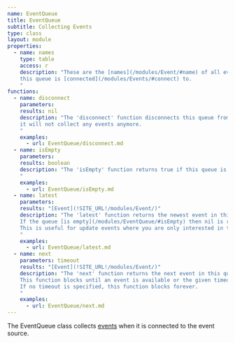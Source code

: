 ```yaml
---
name: EventQueue
title: EventQueue
subtitle: Collecting Events
type: class
layout: module
properties:
  - name: names
    type: table
    access: r
    description: "These are the [names](/modules/Event/#name) of all events
    this queue is [connected](/modules/Events/#connect) to.
    "
functions:
  - name: disconnect
    parameters:
    results: nil
    description: "The 'disconnect' function disconnects this queue from the event source so that
    it will not collect any events anymore.
    "
    examples:
      - url: EventQueue/disconnect.md
  - name: isEmpty
    parameters:
    results: boolean
    description: "The 'isEmpty' function returns true if this queue is empty, false otherwise.
    "
    examples:
      - url: EventQueue/isEmpty.md
  - name: latest
    parameters:
    results: "[Event](!SITE_URL!/modules/Event/)"
    description: "The 'latest' function returns the newest event in this queue and discards all older events.
    If the queue [is empty](/modules/EventQueue/#isEmpty) then nil is returned.
    This is useful for update events where you are only interested in the most recent change.
    "
    examples:
      - url: EventQueue/latest.md
  - name: next
    parameters: timeout
    results: "[Event](!SITE_URL!/modules/Event/)"
    description: "The 'next' function returns the next event in this queue, if any.
    This function blocks until an event is available or the given timeout (measured in game ticks) is reached.
    If no timeout is specified, this function blocks forever.
    "
    examples:
      - url: EventQueue/next.md
---
```


The EventQueue class collects [events](/modules/Event/) when it is connected to the event source.
